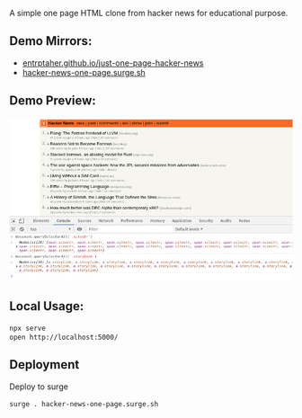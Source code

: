 A simple one page HTML clone from hacker news for educational purpose.

## Demo Mirrors:
- [entrptaher.github.io/just-one-page-hacker-news](https://entrptaher.github.io/just-one-page-hacker-news/)
- [hacker-news-one-page.surge.sh](https://hacker-news-one-page.surge.sh/)

## Demo Preview:
![](screenshot.png)

## Local Usage:
```
npx serve
open http://localhost:5000/
```

## Deployment

Deploy to surge
```
surge . hacker-news-one-page.surge.sh
```